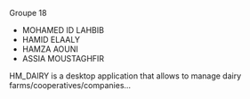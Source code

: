 Groupe 18

- MOHAMED ID LAHBIB
- HAMID ELAALY
- HAMZA AOUNI
- ASSIA MOUSTAGHFIR

HM_DAIRY is a desktop application that allows to manage dairy farms/cooperatives/companies...

